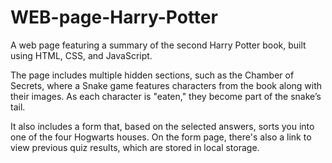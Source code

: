 # WEB-page-Harry-Potter
A web page featuring a summary of the second Harry Potter book, built using HTML, CSS, and JavaScript.

The page includes multiple hidden sections, such as the Chamber of Secrets, where a Snake game features characters from the book along with their images. As each character is "eaten," they become part of the snake’s tail.

It also includes a form that, based on the selected answers, sorts you into one of the four Hogwarts houses. On the form page, there's also a link to view previous quiz results, which are stored in local storage.
